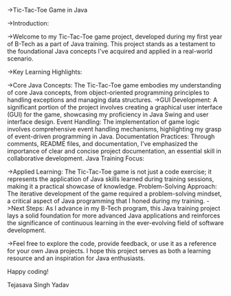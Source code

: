 ->Tic-Tac-Toe Game in Java

->Introduction:

->Welcome to my Tic-Tac-Toe game project, developed during my first year of B-Tech as a part of Java training. This project stands as a testament to the foundational Java concepts I've acquired and applied in a real-world scenario.

->Key Learning Highlights:

->Core Java Concepts: The Tic-Tac-Toe game embodies my understanding of core Java concepts, from object-oriented programming principles to handling exceptions and managing data structures.
->GUI Development: A significant portion of the project involves creating a graphical user interface (GUI) for the game, showcasing my proficiency in Java Swing and user interface design.
Event Handling: The implementation of game logic involves comprehensive event handling mechanisms, highlighting my grasp of event-driven programming in Java.
Documentation Practices: Through comments, README files, and documentation, I've emphasized the importance of clear and concise project documentation, an essential skill in collaborative development.
Java Training Focus:

->Applied Learning: The Tic-Tac-Toe game is not just a code exercise; it represents the application of Java skills learned during training sessions, making it a practical showcase of knowledge.
Problem-Solving Approach: The iterative development of the game required a problem-solving mindset, a critical aspect of Java programming that I honed during my training.
->Next Steps:
As I advance in my B-Tech program, this Java training project lays a solid foundation for more advanced Java applications and reinforces the significance of continuous learning in the ever-evolving field of software development.

->Feel free to explore the code, provide feedback, or use it as a reference for your own Java projects. I hope this project serves as both a learning resource and an inspiration for Java enthusiasts.

Happy coding!

Tejasava Singh Yadav
